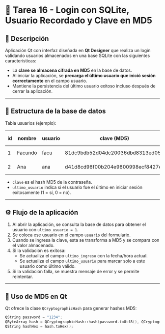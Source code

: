 # 🧾 Tarea 16 - Login con SQLite, Usuario Recordado y Clave en MD5

## 📌 Descripción

Aplicación Qt con interfaz diseñada en **Qt Designer** que realiza un login validando usuarios almacenados en una base SQLite con las siguientes características:

- La **clave se almacena cifrada en MD5** en la base de datos.
- Al iniciar la aplicación, se **precarga el último usuario que inició sesión correctamente** en el campo usuario.
- Mantiene la persistencia del último usuario exitoso incluso después de cerrar la aplicación.

---

## 🧱 Estructura de la base de datos

Tabla usuarios (ejemplo):

| id | nombre | usuario | clave (MD5)                   | ultimo_ingreso           | ultimo_usuario (bool) |
|----|--------|---------|------------------------------|-------------------------|----------------------|
| 1  | Facundo| facu    | 81dc9bdb52d04dc20036dbd8313ed055 | 2025-06-09 13:00:00    | 1                    |
| 2  | Ana    | ana     | d41d8cd98f00b204e9800998ecf8427e | 2025-05-01 10:00:00    | 0                    |

- `clave` es el hash MD5 de la contraseña.
- `ultimo_usuario` indica si el usuario fue el último en iniciar sesión exitosamente (1 = sí, 0 = no).

---

## ⚙️ Flujo de la aplicación

1. Al abrir la aplicación, se consulta la base de datos para obtener el usuario con `ultimo_usuario = 1`.
2. Se coloca ese usuario en el campo `usuario` del formulario.
3. Cuando se ingresa la clave, esta se transforma a MD5 y se compara con el valor almacenado.
4. Si la validación es exitosa:
   - Se actualiza el campo `ultimo_ingreso` con la fecha/hora actual.
   - Se actualiza el campo `ultimo_usuario` para marcar solo a este usuario como último válido.
5. Si la validación falla, se muestra mensaje de error y se permite reintentar.

---

## 🔐 Uso de MD5 en Qt

Qt ofrece la clase `QCryptographicHash` para generar hashes MD5:

```cpp
QString password = "1234";
QByteArray hash = QCryptographicHash::hash(password.toUtf8(), QCryptographicHash::Md5);
QString hashHex = hash.toHex();
